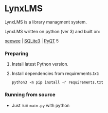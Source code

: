 # LynxLMS

LynxLMS is a library managment system.

LynxLMS written on python (ver 3) and built on:

[peewee] | [SQLite3] | [PyQT] 5

### Preparing

1. Install latest Python version.
2. Install dependencies from requirements.txt:

    `python3 -m pip install -r requirements.txt`

### Running from source

* Just run `main.py` with python

[peewee]: https://github.com/coleifer/peewee "PeeWee ORM"
[SQLite3]: http://sqlite.org/
[PyQT]: https://www.riverbankcomputing.com/software/pyqt/intro